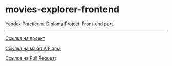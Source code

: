 # movies-explorer-frontend

Yandex Practicum. Diploma Project. Front-end part.
***
[Ссылка на проект](https://kinogram.nomoreparties.sbs/movies)

[Ссылка на макет в Figma](https://www.figma.com/file/nSitpqAbVEzTR9FI6ERcfz/Piontek_Diploma_layout?type=design&node-id=891%3A3857&mode=dev)

[Ссылка на Pull Request](https://github.com/nekom113/movies-explorer-frontend/pull/2)


